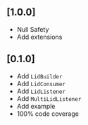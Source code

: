 ## [1.0.0]

- Null Safety
- Add extensions
## [0.1.0]

- Add `LidBuilder`
- Add `LidConsumer`
- Add `LidListener`
- Add `MultiLidListener`
- Add example
- 100% code coverage
